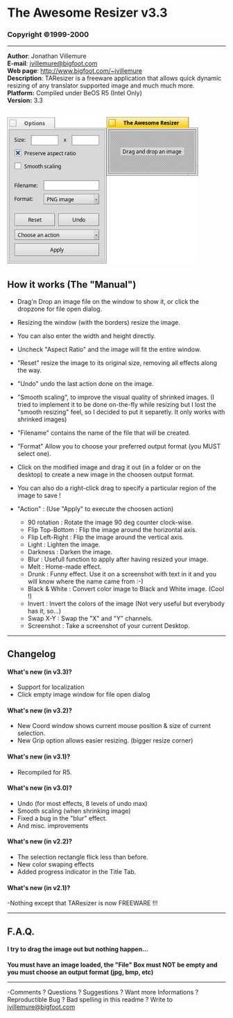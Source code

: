 # The Awesome Resizer v3.3
### Copyright ©1999-2000
-----------------------------------------------------------------------------
**Author**: Jonathan Villemure\
**E-mail**: jvillemure@bigfoot.com\
**Web page**: http://www.bigfoot.com/~jvillemure \
**Description**: TAResizer is a freeware application that allows quick dynamic resizing of any translator supported image and much much more.\
**Platform:** Compiled under BeOS R5 (Intel Only)\
**Version:** 3.3

![TheAwesomeResizer](TheAwesomeResizer.png "TheAwesomeResizer")
---

## How it works (The "Manual")

- Drag'n Drop an image file on the window to show it, or click the dropzone for file open dialog.
- Resizing the window (with the borders) resize the image.
- You can also enter the width and height directly.
- Uncheck "Aspect Ratio" and the image will fit the entire window.
- "Reset" resize the image to its original size, removing all effects along the way.
- "Undo" undo the last action done on the image.
- "Smooth scaling", to improve the visual quality of shrinked images.  (I tried to implement it to be done on-the-fly while resizing but I lost the "smooth resizing" feel, so I decided to put it separetly.  It only works with shrinked images)


- "Filename" contains the name of the file that will be created.
- "Format" Allow you to choose your preferred output format (you MUST select one).
- Click on the modified image and drag it out (in a folder or on the desktop) to create a new image in the choosen output format.
- You can also do a right-click drag to specify a particular region of the image to save !

- "Action" : (Use "Apply" to execute the choosen action)
	- 90 rotation : Rotate the image 90 deg counter clock-wise.
	- Flip Top-Bottom : Flip the image around the horizontal axis.
	- Flip Left-Right : Flip the image around the vertical axis.
	- Light : Lighten the image.
	- Darkness : Darken the image.
	- Blur : Usefull function to apply after having resized your image.
	- Melt : Home-made effect.
	- Drunk : Funny effect.  Use it on a screenshot with text in it and you will know where the name came from :-)
	- Black & White : Convert color image to Black and White image. (Cool !)
	- Invert : Invert the colors of the image (Not very useful but everybody has it, so...)
	- Swap X-Y : Swap the "X" and "Y" channels.
	- Screenshot : Take a screenshot of your current Desktop.

---

## Changelog

#### What's new (in v3.3)?
- Support for localization
- Click empty image window for file open dialog

#### What's new (in v3.2)?
- New Coord window shows current mouse position & size of current selection.
- New Grip option allows easier resizing. (bigger resize corner)

#### What's new (in v3.1)?
- Recompiled for R5.

#### What's new (in v3.0)?
- Undo (for most effects, 8 levels of undo max)
- Smooth scaling (when shrinking image)
- Fixed a bug in the "blur" effect.
- And misc. improvements

#### What's new (in v2.2)?
- The selection rectangle flick less than before.
- New color swaping effects
- Added progress indicator in the Title Tab.

#### What's new (in v2.1)?
-Nothing except that TAResizer is now FREEWARE !!!

---

## F.A.Q.
#### I try to drag the image out but nothing happen...
**You must have an image loaded, the "File" Box must NOT be empty and you must choose an output format (jpg, bmp, etc)**

-----------------------------------------------------------------------------

-Comments ?  Questions ?  Suggestions ?  Want more Informations ?  Reproductible Bug ?  Bad spelling in this readme ?
Write to jvillemure@bigfoot.com